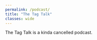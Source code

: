 ```yaml
---
permalink: /podcast/
title: "The Tag Talk"
classes: wide
---
```


The Tag Talk is a kinda cancelled podcast.
